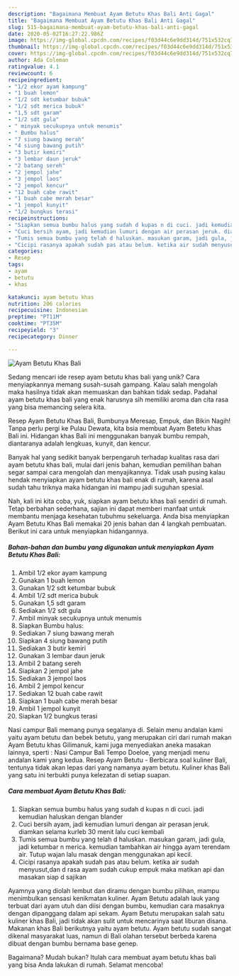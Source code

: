 ```yaml
---
description: "Bagaimana Membuat Ayam Betutu Khas Bali Anti Gagal"
title: "Bagaimana Membuat Ayam Betutu Khas Bali Anti Gagal"
slug: 515-bagaimana-membuat-ayam-betutu-khas-bali-anti-gagal
date: 2020-05-02T16:27:22.986Z
image: https://img-global.cpcdn.com/recipes/f03d44c6e9dd314d/751x532cq70/ayam-betutu-khas-bali-foto-resep-utama.jpg
thumbnail: https://img-global.cpcdn.com/recipes/f03d44c6e9dd314d/751x532cq70/ayam-betutu-khas-bali-foto-resep-utama.jpg
cover: https://img-global.cpcdn.com/recipes/f03d44c6e9dd314d/751x532cq70/ayam-betutu-khas-bali-foto-resep-utama.jpg
author: Ada Coleman
ratingvalue: 4.1
reviewcount: 6
recipeingredient:
- "1/2 ekor ayam kampung"
- "1 buah lemon"
- "1/2 sdt ketumbar bubuk"
- "1/2 sdt merica bubuk"
- "1,5 sdt garam"
- "1/2 sdt gula"
- " minyak secukupnya untuk menumis"
- " Bumbu halus"
- "7 siung bawang merah"
- "4 siung bawang putih"
- "3 butir kemiri"
- "3 lembar daun jeruk"
- "2 batang sereh"
- "2 jempol jahe"
- "3 jempol laos"
- "2 jempol kencur"
- "12 buah cabe rawit"
- "1 buah cabe merah besar"
- "1 jempol kunyit"
- "1/2 bungkus terasi"
recipeinstructions:
- "Siapkan semua bumbu halus yang sudah d kupas n di cuci. jadi kemudian haluskan dengan blander"
- "Cuci bersih ayam, jadi kemudian lumuri dengan air perasan jeruk. diamkan selama kurleb 30 menit lalu cuci kembali"
- "Tumis semua bumbu yang telah d haluskan. masukan garam, jadi gula, jadi ketumbar n merica. kemudian tambahkan air hingga ayam terendam air. Tutup wajan lalu masak dengan menggunakan api kecil."
- "Cicipi rasanya apakah sudah pas atau belum. ketika air sudah menyusut,dan d rasa ayam sudah cukup empuk maka matikan api dan masakan siap d sajikan"
categories:
- Resep
tags:
- ayam
- betutu
- khas

katakunci: ayam betutu khas 
nutrition: 206 calories
recipecuisine: Indonesian
preptime: "PT11M"
cooktime: "PT35M"
recipeyield: "3"
recipecategory: Dinner

---
```



![Ayam Betutu Khas Bali](https://img-global.cpcdn.com/recipes/f03d44c6e9dd314d/751x532cq70/ayam-betutu-khas-bali-foto-resep-utama.jpg)

Sedang mencari ide resep ayam betutu khas bali yang unik? Cara menyiapkannya memang susah-susah gampang. Kalau salah mengolah maka hasilnya tidak akan memuaskan dan bahkan tidak sedap. Padahal ayam betutu khas bali yang enak harusnya sih memiliki aroma dan cita rasa yang bisa memancing selera kita.

Resep Ayam Betutu Khas Bali, Bumbunya Meresap, Empuk, dan Bikin Nagih! Tanpa perlu pergi ke Pulau Dewata, kita bsia membuat Ayam Betetu khas Bali ini. Hidangan khas Bali ini menggunakan banyak bumbu rempah, diantaranya adalah lengkuas, kunyit, dan kencur.

Banyak hal yang sedikit banyak berpengaruh terhadap kualitas rasa dari ayam betutu khas bali, mulai dari jenis bahan, kemudian pemilihan bahan segar sampai cara mengolah dan menyajikannya. Tidak usah pusing kalau hendak menyiapkan ayam betutu khas bali enak di rumah, karena asal sudah tahu triknya maka hidangan ini mampu jadi suguhan spesial.


Nah, kali ini kita coba, yuk, siapkan ayam betutu khas bali sendiri di rumah. Tetap berbahan sederhana, sajian ini dapat memberi manfaat untuk membantu menjaga kesehatan tubuhmu sekeluarga. Anda bisa menyiapkan Ayam Betutu Khas Bali memakai 20 jenis bahan dan 4 langkah pembuatan. Berikut ini cara untuk menyiapkan hidangannya.

<!--inarticleads1-->

##### Bahan-bahan dan bumbu yang digunakan untuk menyiapkan Ayam Betutu Khas Bali:

1. Ambil 1/2 ekor ayam kampung
1. Gunakan 1 buah lemon
1. Gunakan 1/2 sdt ketumbar bubuk
1. Ambil 1/2 sdt merica bubuk
1. Gunakan 1,5 sdt garam
1. Sediakan 1/2 sdt gula
1. Ambil  minyak secukupnya untuk menumis
1. Siapkan  Bumbu halus:
1. Sediakan 7 siung bawang merah
1. Siapkan 4 siung bawang putih
1. Sediakan 3 butir kemiri
1. Gunakan 3 lembar daun jeruk
1. Ambil 2 batang sereh
1. Siapkan 2 jempol jahe
1. Sediakan 3 jempol laos
1. Ambil 2 jempol kencur
1. Sediakan 12 buah cabe rawit
1. Siapkan 1 buah cabe merah besar
1. Ambil 1 jempol kunyit
1. Siapkan 1/2 bungkus terasi


Nasi campur Bali memang punya segalanya di. Selain menu andalan kami yaitu ayam betutu dan bebek betutu, yang merupakan ciri dari rumah makan Ayam Betutu khas Gilimanuk, kami juga menyediakan aneka masakan lainnya, sperti : Nasi Campur Bali Tempo Doeloe, yang menjadi menu andalan kami yang kedua. Resep Ayam Betutu - Berbicara soal kuliner Bali, tentunya tidak akan lepas dari yang namanya ayam betutu. Kuliner khas Bali yang satu ini terbukti punya kelezatan di setiap suapan. 

<!--inarticleads2-->

##### Cara membuat Ayam Betutu Khas Bali:

1. Siapkan semua bumbu halus yang sudah d kupas n di cuci. jadi kemudian haluskan dengan blander
1. Cuci bersih ayam, jadi kemudian lumuri dengan air perasan jeruk. diamkan selama kurleb 30 menit lalu cuci kembali
1. Tumis semua bumbu yang telah d haluskan. masukan garam, jadi gula, jadi ketumbar n merica. kemudian tambahkan air hingga ayam terendam air. Tutup wajan lalu masak dengan menggunakan api kecil.
1. Cicipi rasanya apakah sudah pas atau belum. ketika air sudah menyusut,dan d rasa ayam sudah cukup empuk maka matikan api dan masakan siap d sajikan


Ayamnya yang diolah lembut dan diramu dengan bumbu pilihan, mampu menimbulkan sensasi kenikmatan kuliner. Ayam Betutu adalah lauk yang terbuat dari ayam utuh dan diisi dengan bumbu, kemudian cara masaknya dengan dipanggang dalam api sekam. Ayam Betutu merupakan salah satu kuliner khas Bali, jadi tidak akan sulit untuk mencarinya saat liburan disana. Makanan khas Bali berikutnya yaitu ayam betutu. Ayam betutu sudah sangat dikenal masyarakat luas, namun di Bali olahan tersebut berbeda karena dibuat dengan bumbu bernama base genep. 

Bagaimana? Mudah bukan? Itulah cara membuat ayam betutu khas bali yang bisa Anda lakukan di rumah. Selamat mencoba!
